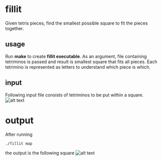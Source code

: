 # fillit
Given tetris pieces, find the smallest possible square to fit the pieces together.
## usage
Run **make** to create **fillit executable**. As an argument, file containing tetriminos is passed and
result is smallest square that fits all pieces. Each tetrimino is represented as letters to understand which piece is which.
## input
Following input file consists of tetriminos to be put within a square.
![alt text](https://i.imgur.com/mWofAVP.png)
# output
After running
```
./fillit map
```
the output is the following square
![alt text](https://i.imgur.com/DHkvJH5.png)
